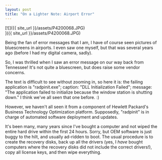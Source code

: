```yaml
---
layout: post
title: "On a Lighter Note: Airport Error"
---
```

[![]({{ site_url }}/assets/P4200068.JPG)  
]({{ site_url }}/assets/P4200068.JPG)

Being the fan of error messages that I am, I have of course seen pictures of bluescreens in airports. I even saw one myself, but that was several years ago (before I had my digital camera, sadly).



So, I was thrilled when I saw an error message on our way back from Tennessee! It's not quite a bluescreen, but does raise some vendor concerns.

 

The text is difficult to see without zooming in, so here it is: the failing application is "radpinit.exe"; caption: "DLL Initialization Failed"; message: "The application failed to initialize because the window station is shutting down." I think we've all seen that one before. :)



However, we haven't all seen it from a component of Hewlett Packard's Business Technology Optimization platform. Supposedly, "radpinit" is in charge of automated software deployment and updates.



It's been many, many years since I've bought a computer and not wiped the entire hard drive within the first 24 hours. Sorry, but OEM software is just buggy to the hilt, and usually ad-ridden to boot. The usual procedure is to create the recovery disks, back up all the drivers (yes, I _have_ bought computers where the recovery disks did not include the correct drivers!), copy all license keys, and then wipe everything.

